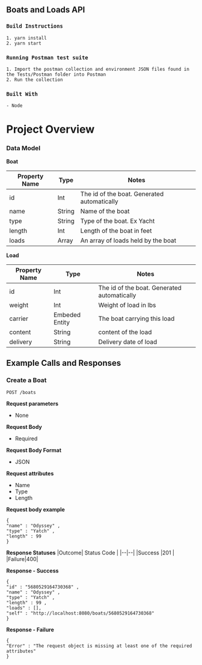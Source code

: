## Boats and Loads API

### `Build Instructions`

```
1. yarn install
2. yarn start

```

### `Running Postman test suite`

```
1. Import the postman collection and environment JSON files found in the Tests/Postman folder into Postman
2. Run the collection
```

### `Built With`

```
- Node
```

# Project Overview

### Data Model

**Boat**

| Property Name | Type   | Notes                                       |
| ------------- | ------ | ------------------------------------------- |
| id            | Int    | The id of the boat. Generated automatically |
| name          | String | Name of the boat                            |
| type          | String | Type of the boat. Ex Yacht                  |
| length        | Int    | Length of the boat in feet                  |
| loads         | Array  | An array of loads held by the boat          |

**Load**

| Property Name | Type           | Notes                                       |
| ------------- | -------------- | ------------------------------------------- |
| id            | Int            | The id of the boat. Generated automatically |
| weight        | Int            | Weight of load in lbs                       |
| carrier       | Embeded Entity | The boat carrying this load                 |
| content       | String         | content of the load                         |
| delivery      | String         | Delivery date of load                       |

## Example Calls and Responses

### Create a Boat

    POST /boats

**Request parameters**

- None

**Request Body**

- Required

**Request Body Format**

- JSON

**Request attributes**

- Name
- Type
- Length

**Request body example**

    {
    "name" : "Odyssey" ,
    "type" : "Yatch" ,
    "length" : 99
    }

**Response Statuses**
|Outcome| Status Code |
|--|--|
|Success |201 |
|Failure|400|

**Response - Success**

    {
    "id" : "5680529164730368" ,
    "name" : "Odyssey" ,
    "type" : "Yatch" ,
    "length" : 99 ,
    "loads" : [],
    "self" : "http://localhost:8080/boats/5680529164730368"
    }

**Response - Failure**

    {
    "Error" : "The request object is missing at least one of the required attributes"
    }
